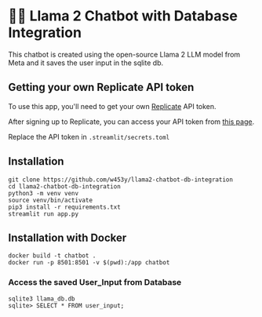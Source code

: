 # 🦙💬 Llama 2 Chatbot with Database Integration

This chatbot is created using the open-source Llama 2 LLM model from Meta and it saves the user input in the sqlite db.


## Getting your own Replicate API token

To use this app, you'll need to get your own [Replicate](https://replicate.com/) API token.

After signing up to Replicate, you can access your API token from [this page](https://replicate.com/account/api-tokens).

Replace the API token in ` .streamlit/secrets.toml `


## Installation

```
git clone https://github.com/w453y/llama2-chatbot-db-integration
cd llama2-chatbot-db-integration
python3 -m venv venv
source venv/bin/activate
pip3 install -r requirements.txt
streamlit run app.py
```

## Installation with Docker

```
docker build -t chatbot .
docker run -p 8501:8501 -v $(pwd):/app chatbot
```

### Access the saved User_Input from Database

```
sqlite3 llama_db.db
sqlite> SELECT * FROM user_input;
```
